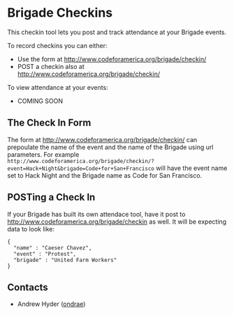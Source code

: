 Brigade Checkins
================

This checkin tool lets you post and track attendance at your Brigade events.

To record checkins you can either:
* Use the form at http://www.codeforamerica.org/brigade/checkin/
* POST a checkin also at http://www.codeforamerica.org/brigade/checkin/

To view attendance at your events:
* COMING SOON

## The Check In Form
The form at http://www.codeforamerica.org/brigade/checkin/ can prepoulate the name of the event and the name of the Brigade using url parameters. For example `http://www.codeforamerica.org/brigade/checkin/?event=Hack+Night&brigade=Code+for+San+Francisco` will have the event name set to Hack Night and the Brigade name as Code for San Francisco.

## POSTing a Check In
If your Brigade has built its own attendace tool, have it post to http://www.codeforamerica.org/brigade/checkin as well. It will be expecting data to look like:
```
{
  "name" : "Caeser Chavez",
  "event" : "Protest",
  "brigade" : "United Farm Workers"
}

```




Contacts
--------

* Andrew Hyder ([ondrae](https://github.com/ondrae))